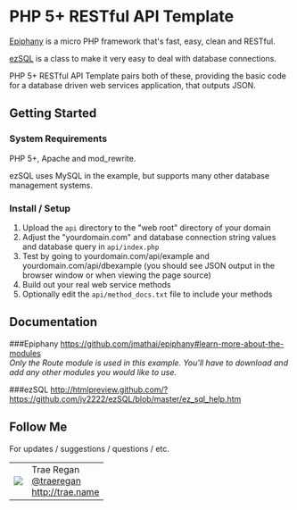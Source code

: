 PHP 5+ RESTful API Template
========================

[Epiphany](https://github.com/jmathai/epiphany) is a micro PHP framework that's fast, easy, clean and RESTful.

[ezSQL](https://github.com/jv2222/ezSQL) is a class to make it very easy to deal with database connections.

PHP 5+ RESTful API Template pairs both of these, providing the basic code for a database driven web services application, that outputs JSON.

## Getting Started

### System Requirements

PHP 5+, Apache and mod_rewrite.

ezSQL uses MySQL in the example, but supports many other database management systems.

### Install / Setup

1. Upload the `api` directory to the "web root" directory of your domain
2. Adjust the "yourdomain.com" and database connection string values and database query in `api/index.php`
3. Test by going to yourdomain.com/api/example and yourdomain.com/api/dbexample (you should see JSON output in the browser window or when viewing the page source)
4. Build out your real web service methods
5. Optionally edit the `api/method_docs.txt` file to include your methods

## Documentation

###Epiphany
<https://github.com/jmathai/epiphany#learn-more-about-the-modules>  
*Only the Route module is used in this example. You'll have to download and add any other modules you would like to use.*

###ezSQL
<http://htmlpreview.github.com/?https://github.com/jv2222/ezSQL/blob/master/ez_sql_help.htm>

## Follow Me

For updates / suggestions / questions / etc.
<table>
  <tr>
    <td><img src="http://www.gravatar.com/avatar/86ceadeffc086eb21df5a49787315ff6?s=60"></td><td valign="middle">Trae Regan<br><a href="http://twitter.com/traeregan">@traeregan</a><br><a href="http://trae.name">http://trae.name</a></td>
  </tr>
</table>
